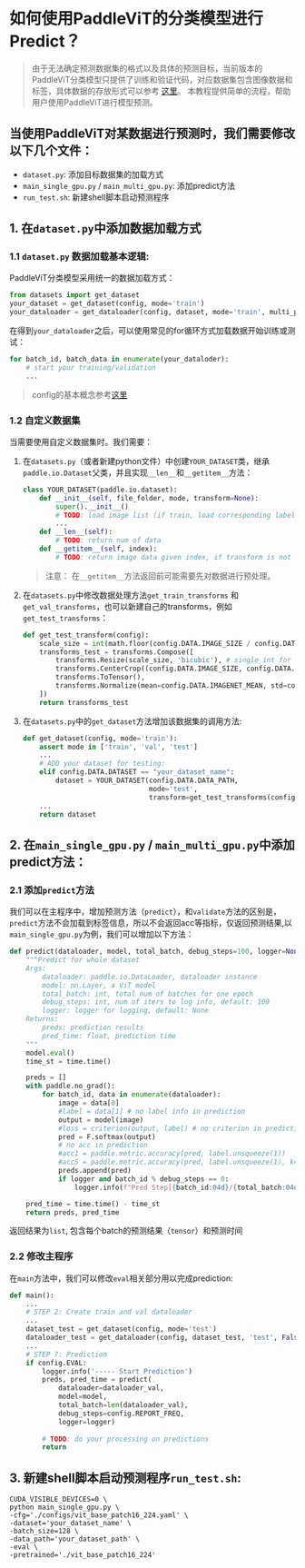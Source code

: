 # 如何使用PaddleViT的分类模型进行Predict？
> 由于无法确定预测数据集的格式以及具体的预测目标，当前版本的PaddleViT分类模型只提供了训练和验证代码，对应数据集包含图像数据和标签，具体数据的存放形式可以参考 [这里](https://github.com/BR-IDL/PaddleViT/tree/develop/image_classification#data-preparation)。 本教程提供简单的流程，帮助用户使用PaddleViT进行模型预测。
## 当使用PaddleViT对某数据进行预测时，我们需要修改以下几个文件：
- `dataset.py`: 添加目标数据集的加载方式
- `main_single_gpu.py` / `main_multi_gpu.py`: 添加predict方法
- `run_test.sh`: 新建shell脚本启动预测程序


## 1. 在`dataset.py`中添加数据加载方式
### 1.1 `dataset.py` 数据加载基本逻辑:
PaddleViT分类模型采用统一的数据加载方式：
```python
from datasets import get_dataset
your_dataset = get_dataset(config, mode='train')
your_dataloader = get_dataloader(config, dataset, mode='train', multi_process=False)
```
在得到`your_dataloader`之后，可以使用常见的for循环方式加载数据开始训练或测试：
```python
for batch_id, batch_data in enumerate(your_dataloder):
    # start your training/validation 
    ...
```
> config的基本概念参考[这里](https://github.com/BR-IDL/PaddleViT/blob/develop/docs/paddlevit-config.md)

### 1.2 自定义数据集
当需要使用自定义数据集时。我们需要：
1. 在`datasets.py`（或者新建python文件）中创建`YOUR_DATASET`类，继承`paddle.io.Dataset`父类，并且实现`__len__`和`__getitem__`方法：
    ```python
    class YOUR_DATASET(paddle.io.dataset):
        def __init__(self, file_folder, mode, transform=None):
            super().__init__()
            # TODO: load image list (if train, load corresponding label info)
            ...
        def __len__(self):
            # TODO: return num of data
        def __getitem__(self, index):
            # TODO: return image data given index, if transform is not none, apply transform first.
    ```
    > 注意： 在`__getitem__`方法返回前可能需要先对数据进行预处理。
2. 在`datasets.py`中修改数据处理方法`get_train_transforms` 和 `get_val_transforms`，也可以新建自己的transforms，例如
`get_test_transforms`：
    ```python
    def get_test_transform(config):
        scale_size = int(math.floor(config.DATA.IMAGE_SIZE / config.DATA.CROP_PCT))
        transforms_test = transforms.Compose([
            transforms.Resize(scale_size, 'bicubic'), # single int for resize shorter side of image
            transforms.CenterCrop((config.DATA.IMAGE_SIZE, config.DATA.IMAGE_SIZE)),
            transforms.ToTensor(),
            transforms.Normalize(mean=config.DATA.IMAGENET_MEAN, std=config.DATA.IMAGENET_STD),
        ])
        return transforms_test
    ```
3. 在`datasets.py`中的`get_dataset`方法增加该数据集的调用方法:
    ```python
    def get_dataset(config, mode='train'):
        assert mode in ['train', 'val', 'test']
        ...
        # ADD your dataset for testing:
        elif config.DATA.DATASET == "your_dataset_name":
            dataset = YOUR_DATASET(config.DATA.DATA_PATH,
                                   mode='test',
                                   transform=get_test_transforms(config))
        ...
        return dataset
    ```
    

## 2. 在`main_single_gpu.py` / `main_multi_gpu.py`中添加predict方法：

### 2.1 添加`predict`方法
我们可以在主程序中，增加预测方法（`predict`），和`validate`方法的区别是，`predict`方法不会加载到标签信息，所以不会返回acc等指标，仅返回预测结果,以`main_single_gpu.py`为例，我们可以增加以下方法：
```python
def predict(dataloader, model, total_batch, debug_steps=100, logger=None):
    """Predict for whole dataset
    Args:
        dataloader: paddle.io.DataLoader, dataloader instance
        model: nn.Layer, a ViT model
        total_batch: int, total num of batches for one epoch
        debug_steps: int, num of iters to log info, default: 100
        logger: logger for logging, default: None
    Returns:
        preds: prediction results
        pred_time: float, prediction time
    """
    model.eval()
    time_st = time.time()

    preds = []
    with paddle.no_grad():
        for batch_id, data in enumerate(dataloader):
            image = data[0]
            #label = data[1] # no label info in prediction
            output = model(image)
            #loss = criterion(output, label) # no criterion in prediction
            pred = F.softmax(output)
            # no acc in prediction
            #acc1 = paddle.metric.accuracy(pred, label.unsqueeze(1))
            #acc5 = paddle.metric.accuracy(pred, label.unsqueeze(1), k=5)
            preds.append(pred)
            if logger and batch_id % debug_steps == 0:
                logger.info(f"Pred Step[{batch_id:04d}/{total_batch:04d}], done")

    pred_time = time.time() - time_st
    return preds, pred_time
```
返回结果为`list`, 包含每个batch的预测结果（`tensor`）和预测时间

### 2.2 修改主程序
在`main`方法中，我们可以修改`eval`相关部分用以完成prediction:
```python
def main():
    ...
    # STEP 2: Create train and val dataloader
    ...
    dataset_test = get_dataset(config, mode='test')
    dataloader_test = get_dataloader(config, dataset_test, 'test', False)
    ...
    # STEP 7: Prediction 
    if config.EVAL:
        logger.info('----- Start Prediction')
        preds, pred_time = predict(
            dataloader=dataloader_val,
            model=model,
            total_batch=len(dataloader_val),
            debug_steps=config.REPORT_FREQ,
            logger=logger)
        
        # TODO: do your processing on predictions
        return 
```

## 3. 新建shell脚本启动预测程序`run_test.sh`:
```shell
CUDA_VISIBLE_DEVICES=0 \
python main_single_gpu.py \
-cfg='./configs/vit_base_patch16_224.yaml' \
-dataset='your_dataset_name' \
-batch_size=128 \
-data_path='your_dataset_path' \
-eval \
-pretrained='./vit_base_patch16_224'
```